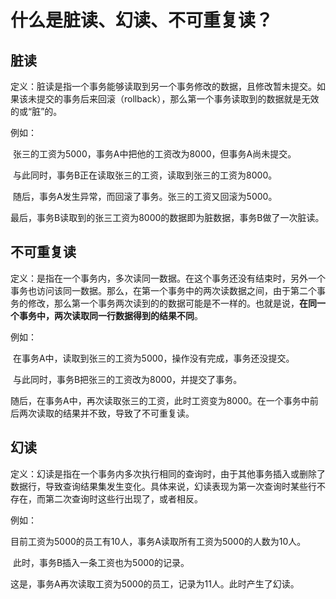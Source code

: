 # 什么是脏读、幻读、不可重复读？

## **脏读**

定义：脏读是指一个事务能够读取到另一个事务修改的数据，且修改暂未提交。如果该未提交的事务后来回滚（rollback），那么第一个事务读取到的数据就是无效的或“脏”的。

例如：

​	张三的工资为5000，事务A中把他的工资改为8000，但事务A尚未提交。

​	与此同时，事务B正在读取张三的工资，读取到张三的工资为8000。

​	随后，事务A发生异常，而回滚了事务。张三的工资又回滚为5000。

​	最后，事务B读取到的张三工资为8000的数据即为脏数据，事务B做了一次脏读。

## **不可重复读**

定义：是指在一个事务内，多次读同一数据。在这个事务还没有结束时，另外一个事务也访问该同一数据。那么，在第一个事务中的两次读数据之间，由于第二个事务的修改，那么第一个事务两次读到的的数据可能是不一样的。也就是说，**在同一个事务中，两次读取同一行数据得到的结果不同**。

例如：

​	在事务A中，读取到张三的工资为5000，操作没有完成，事务还没提交。

​	与此同时，事务B把张三的工资改为8000，并提交了事务。

​	随后，在事务A中，再次读取张三的工资，此时工资变为8000。在一个事务中前后两次读取的结果并不致，导致了不可重复读。

## **幻读**

定义：幻读是指在一个事务内多次执行相同的查询时，由于其他事务插入或删除了数据行，导致查询结果集发生变化。具体来说，幻读表现为第一次查询时某些行不存在，而第二次查询时这些行出现了，或者相反。

例如：

​	目前工资为5000的员工有10人，事务A读取所有工资为5000的人数为10人。

​	此时，事务B插入一条工资也为5000的记录。

​	这是，事务A再次读取工资为5000的员工，记录为11人。此时产生了幻读。
